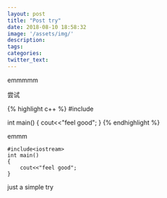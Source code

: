 ```yaml
---
layout: post
title: "Post try"
date: 2018-08-10 18:58:32
image: '/assets/img/'
description:
tags:
categories:
twitter_text:
---
```


emmmmm

尝试

{% highlight c++ %}
#include<iostream>

int main()
{
	cout<<"feel good";
}
{% endhighlight %}

emmm
```
#include<iostream>
int main()
{
	cout<<"feel good";
}
```


just a simple try


